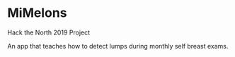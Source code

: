 # MiMelons
Hack the North 2019 Project

An app that teaches how to detect lumps during monthly self breast exams.
